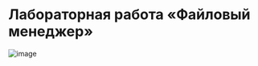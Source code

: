 # Лабораторная работа «Файловый менеджер»
![image](https://github.com/Al-Nator/Laboratory_work_file_manager/assets/164481469/df975007-4111-4b89-b27e-b819495f35c4)
